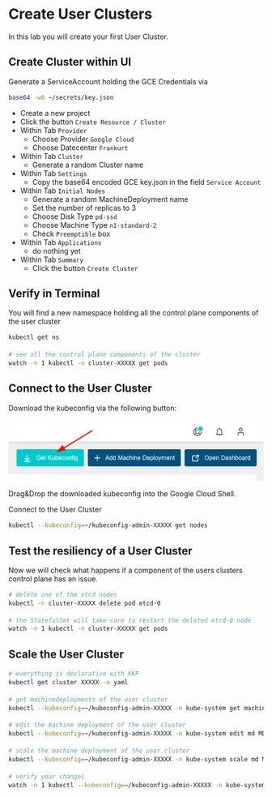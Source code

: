 # Create User Clusters

In this lab you will create your first User Cluster.

## Create Cluster within UI

Generate a ServiceAccount holding the GCE Credentials via

```bash
base64 -w0 ~/secrets/key.json
```

- Create a new project
- Click the button `Create Resource / Cluster`
- Within Tab `Provider`
  - Choose Provider `Google Cloud`
  - Choose Datecenter `Frankurt`
- Within Tab `Cluster`
  - Generate a random Cluster name
- Within Tab `Settings`
  - Copy the base64 encoded GCE key.json in the field `Service Account`
- Within Tab `Initial Nodes`
  - Generate a random MachineDeployment name
  - Set the number of replicas to 3
  - Choose Disk Type `pd-ssd`
  - Choose Machine Type `n1-standard-2`
  - Check `Preemptible` box
- Within Tab `Applications`
  - do nothing yet
- Within Tab `Summary`
  - Click the button `Create Cluster`

## Verify in Terminal

You will find a new namespace holding all the control plane components of the user cluster

```bash
kubectl get ns

# see all the control plane components of the cluster
watch -n 1 kubectl -n cluster-XXXXX get pods
```

## Connect to the User Cluster

Download the kubeconfig via the following button:

![](../img/get_kubeconfig.png)

Drag&Drop the downloaded kubeconfig into the Google Cloud Shell.

Connect to the User Cluster

```bash
kubectl --kubeconfig=~/kubeconfig-admin-XXXXX get nodes
```

## Test the resiliency of a User Cluster

Now we will check what happens if a component of the users clusters control plane has an issue.

```bash
# delete one of the etcd nodes
kubectl -n cluster-XXXXX delete pod etcd-0

# the StatefulSet will take care to restart the deleted etcd-0 node
watch -n 1 kubectl -n cluster-XXXXX get pods
```

## Scale the User Cluster

```bash
# everything is declarative with KKP
kubectl get cluster XXXXX -o yaml

# get machinedeployments of the user cluster
kubectl --kubeconfig=~/kubeconfig-admin-XXXXX -n kube-system get machinedeployment

# edit the machine deployment of the user cluster
kubectl --kubeconfig=~/kubeconfig-admin-XXXXX -n kube-system edit md MD-NAME

# scale the machine deployment of the user cluster
kubectl --kubeconfig=~/kubeconfig-admin-XXXXX -n kube-system scale md MD-NAME --replicas 1

# verify your changes
watch -n 1 kubectl --kubeconfig=~/kubeconfig-admin-XXXXX -n kube-system get md,ms,machine,nodes
```
